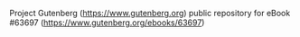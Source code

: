 Project Gutenberg (https://www.gutenberg.org) public repository for
eBook #63697 (https://www.gutenberg.org/ebooks/63697)
